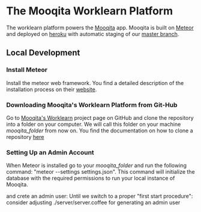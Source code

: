 # The Mooqita Worklearn Platform
The worklearn platform powers the [Mooqita](https://app.mooqita.org) app. Mooqita is built on [Meteor](https://www.meteor.com/) and deployed on [heroku](https://www.heroku.com) with automatic staging of our [master branch](https://github.com/Mooqita/worklearn/tree/master).

## Local Development

### Install Meteor
Install the meteor web framework. You find a detailed description of the installation process on their [website](www.meteor.com).

### Downloading Mooqita's Worklearn Platform from Git-Hub
Go to [Mooqita's Worklearn](https://github.com/Mooqita/worklearn) project page on GitHub and clone the repository into a folder on your computer. We will call this folder on your machine _mooqita_folder_ from now on. You find the documentation on how to clone a repository [here](https://help.github.com/articles/cloning-a-repository/)

### Setting Up an Admin Account
When Meteor is installed go to your _mooqita_folder_ and run the following command: "meteor --settings settings.json". This command will initialize the database with the required permissions to run your local instance of Mooqita. 


and crete an admin user:
Until we switch to a proper "first start procedure": consider adjusting ./server/server.coffee for generating an admin user

